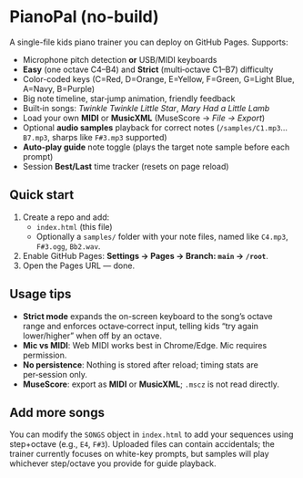 
# PianoPal (no-build)

A single-file kids piano trainer you can deploy on GitHub Pages. Supports:

- Microphone pitch detection **or** USB/MIDI keyboards
- **Easy** (one octave C4–B4) and **Strict** (multi‑octave C1–B7) difficulty
- Color-coded keys (C=Red, D=Orange, E=Yellow, F=Green, G=Light Blue, A=Navy, B=Purple)
- Big note timeline, star‑jump animation, friendly feedback
- Built‑in songs: *Twinkle Twinkle Little Star*, *Mary Had a Little Lamb*
- Load your own **MIDI** or **MusicXML** (MuseScore → *File → Export*)
- Optional **audio samples** playback for correct notes (`/samples/C1.mp3`…`B7.mp3`, sharps like `F#3.mp3` supported)
- **Auto‑play guide** note toggle (plays the target note sample before each prompt)
- Session **Best/Last** time tracker (resets on page reload)

## Quick start

1. Create a repo and add:
   - `index.html` (this file)
   - Optionally a `samples/` folder with your note files, named like `C4.mp3`, `F#3.ogg`, `Bb2.wav`.
2. Enable GitHub Pages: **Settings → Pages → Branch: `main` → `/root`**.
3. Open the Pages URL — done.

## Usage tips

- **Strict mode** expands the on-screen keyboard to the song’s octave range and enforces octave‑correct input, telling kids “try again lower/higher” when off by an octave.
- **Mic vs MIDI**: Web MIDI works best in Chrome/Edge. Mic requires permission.
- **No persistence**: Nothing is stored after reload; timing stats are per‑session only.
- **MuseScore**: export as **MIDI** or **MusicXML**; `.mscz` is not read directly.

## Add more songs

You can modify the `SONGS` object in `index.html` to add your sequences using step+octave (e.g., `E4`, `F#3`). Uploaded files can contain accidentals; the trainer currently focuses on white-key prompts, but samples will play whichever step/octave you provide for guide playback.
